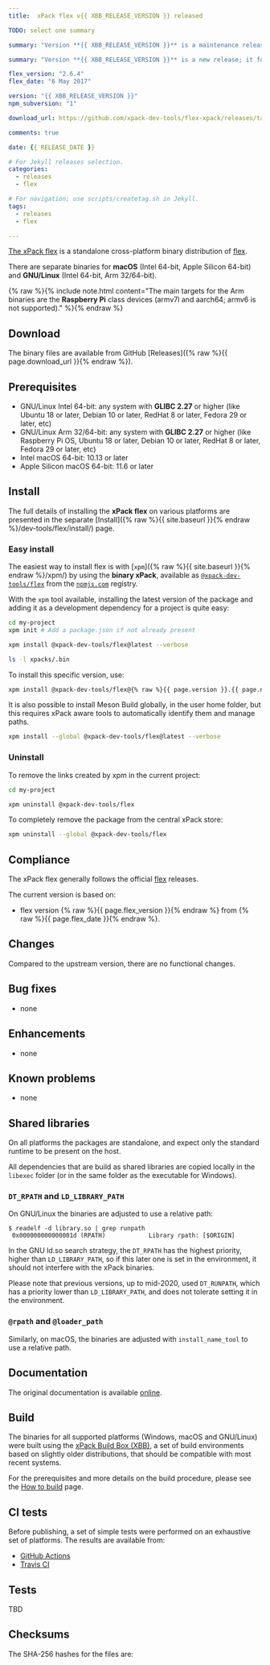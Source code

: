 ```yaml
---
title:  xPack flex v{{ XBB_RELEASE_VERSION }} released

TODO: select one summary

summary: "Version **{{ XBB_RELEASE_VERSION }}** is a maintenance release; it fixes <...>."

summary: "Version **{{ XBB_RELEASE_VERSION }}** is a new release; it follows the upstream release."

flex_version: "2.6.4"
flex_date: "6 May 2017"

version: "{{ XBB_RELEASE_VERSION }}"
npm_subversion: "1"

download_url: https://github.com/xpack-dev-tools/flex-xpack/releases/tag/v{{ XBB_RELEASE_VERSION }}/

comments: true

date: {{ RELEASE_DATE }}

# For Jekyll releases selection.
categories:
  - releases
  - flex

# For navigation; use scripts/createtag.sh in Jekyll.
tags:
  - releases
  - flex

---
```


[The xPack flex](https://xpack.github.io/flex/)
is a standalone cross-platform binary distribution of
[flex](https://www.gnu.org/software/flex/).

There are separate binaries for
**macOS** (Intel 64-bit, Apple Silicon 64-bit)
and **GNU/Linux** (Intel 64-bit, Arm 32/64-bit).

{% raw %}{% include note.html content="The main targets for the Arm binaries
are the **Raspberry Pi** class devices (armv7l and aarch64;
armv6 is not supported)." %}{% endraw %}

## Download

The binary files are available from GitHub [Releases]({% raw %}{{ page.download_url }}{% endraw %}).

## Prerequisites

- GNU/Linux Intel 64-bit: any system with **GLIBC 2.27** or higher
  (like Ubuntu 18 or later, Debian 10 or later, RedHat 8 or later,
  Fedora 29 or later, etc)
- GNU/Linux Arm 32/64-bit: any system with **GLIBC 2.27** or higher
  (like Raspberry Pi OS, Ubuntu 18 or later, Debian 10 or later, RedHat 8 or later,
  Fedora 29 or later, etc)
- Intel macOS 64-bit: 10.13 or later
- Apple Silicon macOS 64-bit: 11.6 or later

## Install

The full details of installing the **xPack flex** on various platforms
are presented in the separate
[Install]({% raw %}{{ site.baseurl }}{% endraw %}/dev-tools/flex/install/) page.

### Easy install

The easiest way to install flex is with
[`xpm`]({% raw %}{{ site.baseurl }}{% endraw %}/xpm/)
by using the **binary xPack**, available as
[`@xpack-dev-tools/flex`](https://www.npmjs.com/package/@xpack-dev-tools/flex)
from the [`npmjs.com`](https://www.npmjs.com) registry.

With the `xpm` tool available, installing
the latest version of the package and adding it as
a development dependency for a project is quite easy:

```sh
cd my-project
xpm init # Add a package.json if not already present

xpm install @xpack-dev-tools/flex@latest --verbose

ls -l xpacks/.bin
```

To install this specific version, use:

```sh
xpm install @xpack-dev-tools/flex@{% raw %}{{ page.version }}.{{ page.npm_subversion }}{% endraw %} --verbose
```

It is also possible to install Meson Build globally, in the user home folder,
but this requires xPack aware tools to automatically identify them and
manage paths.

```sh
xpm install --global @xpack-dev-tools/flex@latest --verbose
```

### Uninstall

To remove the links created by xpm in the current project:

```sh
cd my-project

xpm uninstall @xpack-dev-tools/flex
```

To completely remove the package from the central xPack store:

```sh
xpm uninstall --global @xpack-dev-tools/flex
```

## Compliance

The xPack flex generally follows the official
[flex](https://www.gnu.org/software/flex/) releases.

The current version is based on:

- flex version {% raw %}{{ page.flex_version }}{% endraw %}
from {% raw %}{{ page.flex_date }}{% endraw %}.

## Changes

Compared to the upstream version, there are no functional changes.

## Bug fixes

- none

## Enhancements

- none

## Known problems

- none

## Shared libraries

On all platforms the packages are standalone, and expect only the standard
runtime to be present on the host.

All dependencies that are build as shared libraries are copied locally
in the `libexec` folder (or in the same folder as the executable for Windows).

### `DT_RPATH` and `LD_LIBRARY_PATH`

On GNU/Linux the binaries are adjusted to use a relative path:

```console
$ readelf -d library.so | grep runpath
 0x000000000000001d (RPATH)            Library rpath: [$ORIGIN]
```

In the GNU ld.so search strategy, the `DT_RPATH` has
the highest priority, higher than `LD_LIBRARY_PATH`, so if this later one
is set in the environment, it should not interfere with the xPack binaries.

Please note that previous versions, up to mid-2020, used `DT_RUNPATH`, which
has a priority lower than `LD_LIBRARY_PATH`, and does not tolerate setting
it in the environment.

### `@rpath` and `@loader_path`

Similarly, on macOS, the binaries are adjusted with `install_name_tool` to use a
relative path.

## Documentation

The original documentation is available
[online](https://www.gnu.org/software/flex/manual/).

## Build

The binaries for all supported platforms
(Windows, macOS and GNU/Linux) were built using the
[xPack Build Box (XBB)](https://xpack.github.io/xbb/), a set
of build environments based on slightly older distributions, that should be
compatible with most recent systems.

For the prerequisites and more details on the build procedure, please see the
[How to build](https://github.com/xpack-dev-tools/flex-xpack/blob/xpack/README-MAINTAINER.md) page.

## CI tests

Before publishing, a set of simple tests were performed on an exhaustive
set of platforms. The results are available from:

- [GitHub Actions](https://github.com/xpack-dev-tools/flex-xpack/actions/)
- [Travis CI](https://app.travis-ci.com/github/xpack-dev-tools/flex-xpack/builds/)

## Tests

TBD

## Checksums

The SHA-256 hashes for the files are:
